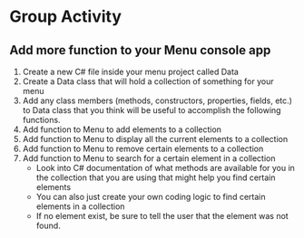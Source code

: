 # Group Activity

## Add more function to your Menu console app
1. Create a new C# file inside your menu project called Data
2. Create a Data class that will hold a collection of something for your menu
3. Add any class members (methods, constructors, properties, fields, etc.) to Data class that you think will be useful to accomplish the following functions. 
3. Add function to Menu to add elements to a collection
4. Add function to Menu to display all the current elements to a collection
5. Add function to Menu to remove certain elements to a collection
6. Add function to Menu to search for a certain element in a collection
    * Look into C# documentation of what methods are available for you in the collection that you are using that might help you find certain elements
    * You can also just create your own coding logic to find certain elements in a collection
    * If no element exist, be sure to tell the user that the element was not found.